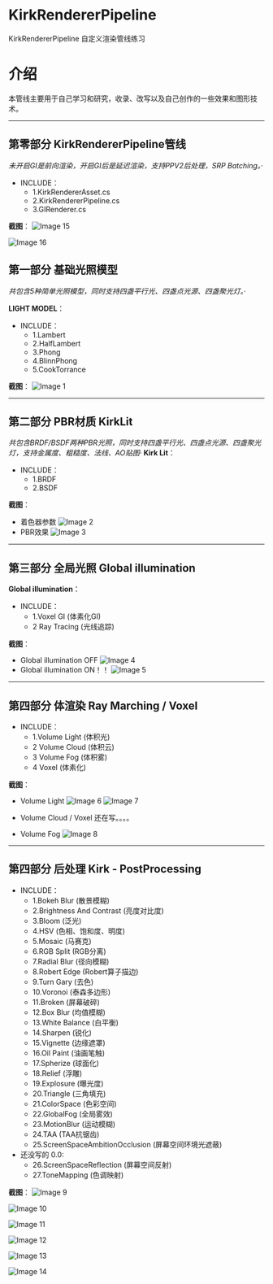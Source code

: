 # KirkRendererPipeline
KirkRendererPipeline 自定义渲染管线练习
# 介绍

本管线主要用于自己学习和研究，收录、改写以及自己创作的一些效果和图形技术。

---

## 第零部分 KirkRendererPipeline管线
 *未开启GI是前向渲染，开启GI后是延迟渲染，支持PPV2后处理，SRP Batching。*·
- INCLUDE：
  - 1.KirkRendererAsset.cs
  - 2.KirkRendererPipeline.cs
  - 3.GIRenderer.cs

 **截图**：
![Image 15](https://github.com/Kirkice/SRPTest/SourceImages/7.png)

![Image 16](https://github.com/Kirkice/SRPTest/SourceImages/8.png)

## 第一部分 基础光照模型

 *共包含5种简单光照模型，同时支持四盏平行光、四盏点光源、四盏聚光灯。*·

**LIGHT MODEL**：
- INCLUDE：
  - 1.Lambert
  - 2.HalfLambert
  - 3.Phong
  - 4.BlinnPhong
  - 5.CookTorrance
  
 **截图**：
![Image 1](https://github.com/Kirkice/SRPTest/SourceImages/lightModel.png)

---

## 第二部分 PBR材质 KirkLit
 *共包含BRDF/BSDF两种PBR光照，同时支持四盏平行光、四盏点光源、四盏聚光灯，支持金属度、粗糙度、法线、AO贴图*·
**Kirk Lit**：
- INCLUDE：
  - 1.BRDF
  - 2.BSDF

  
 **截图**：
 - 着色器参数
 ![Image 2](https://github.com/Kirkice/SRPTest/SourceImages/pbrM.png)
 - PBR效果
 ![Image 3](https://github.com/Kirkice/SRPTest/SourceImages/PBRLit.png)

---

## 第三部分 全局光照 Global illumination

**Global illumination**：
- INCLUDE：
  - 1.Voxel GI (体素化GI)
  - 2 Ray Tracing (光线追踪)

**截图**：
 - Global illumination OFF
 ![Image 4](https://github.com/Kirkice/SRPTest/SourceImages/GIOff.png)
 - Global illumination ON！！
 ![Image 5](https://github.com/Kirkice/SRPTest/SourceImages/GIOn.png)
 
---

## 第四部分 体渲染 Ray Marching / Voxel

- INCLUDE：
  - 1.Volume Light (体积光)
  - 2 Volume Cloud (体积云)
  - 3 Volume Fog   (体积雾)
  - 4 Voxel   (体素化)

**截图**：

 - Volume Light
 ![Image 6](https://github.com/Kirkice/SRPTest/SourceImages/Point.png)
 ![Image 7](https://github.com/Kirkice/SRPTest/SourceImages/Spot.png)

 - Volume Cloud / Voxel
   还在写。。。。
   
 - Volume Fog 
 ![Image 8](https://github.com/Kirkice/SRPTest/SourceImages/DirectionLight.png)

 ---

## 第四部分 后处理 Kirk - PostProcessing
- INCLUDE：
  - 1.Bokeh Blur (散景模糊)
  - 2.Brightness And Contrast (亮度对比度)
  - 3.Bloom (泛光)
  - 4.HSV (色相、饱和度、明度)
  - 5.Mosaic (马赛克)
  - 6.RGB Split (RGB分离)
  - 7.Radial Blur (径向模糊)
  - 8.Robert Edge (Robert算子描边)
  - 9.Turn Gary (去色)
  - 10.Voronoi (泰森多边形)
  - 11.Broken (屏幕破碎)
  - 12.Box Blur (均值模糊)
  - 13.White Balance (白平衡)
  - 14.Sharpen (锐化)
  - 15.Vignette (边缘遮罩)
  - 16.Oil Paint (油画笔触)
  - 17.Spherize (球面化)
  - 18.Relief (浮雕)
  - 19.Explosure (曝光度)
  - 20.Triangle (三角填充)
  - 21.ColorSpace (色彩空间)
  - 22.GlobalFog (全局雾效)
  - 23.MotionBlur (运动模糊)
  - 24.TAA (TAA抗锯齿)
  - 25.ScreenSpaceAmbitionOcclusion (屏幕空间环境光遮蔽)
- 还没写的 0.0:
  - 26.ScreenSpaceReflection (屏幕空间反射)    
  - 27.ToneMapping (色调映射)  

**截图**：
  ![Image 9](https://github.com/Kirkice/SRPTest/SourceImages/1.png)

  ![Image 10](https://github.com/Kirkice/SRPTest/SourceImages/2.png)

  ![Image 11](https://github.com/Kirkice/SRPTest/SourceImages/3.png)

  ![Image 12](https://github.com/Kirkice/SRPTest/SourceImages/4.png)

  ![Image 13](https://github.com/Kirkice/SRPTest/SourceImages/5.png)

  ![Image 14](https://github.com/Kirkice/SRPTest/SourceImages/6.png)
